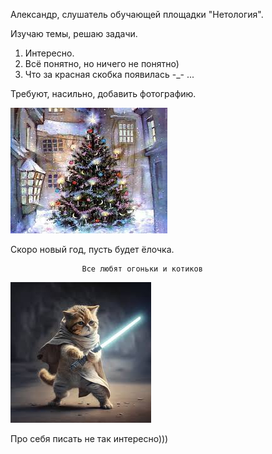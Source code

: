 Александр, слушатель обучающей площадки "Нетология".

Изучаю темы, решаю задачи.

1. Интересно. 
2. Всё понятно, но ничего не понятно)
3. Что за красная скобка появилась -_- ...

Требуют, насильно, добавить фотографию.

![Alt text](image.png)

Скоро новый год, пусть будет ёлочка.

                    Все любят огоньки и котиков

![Alt text](images.jpg)

Про себя писать не так интересно)))